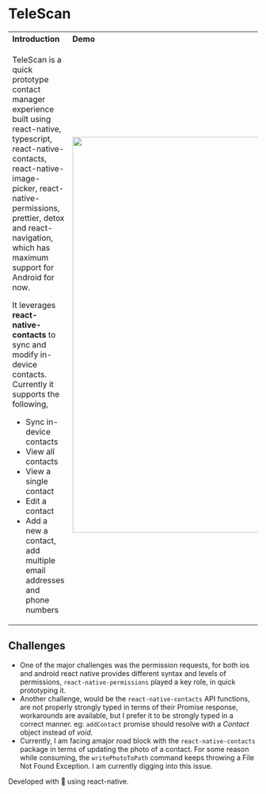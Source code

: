 # TeleScan


  <table border="0">
  <tr>
  <th  align="left">Introduction</th>
  <th  align="left">Demo</th>
  </tr>
  <tr>
  <td>
  
  TeleScan is a quick prototype contact manager experience built using react-native, typescript, react-native-contacts, react-native-image-picker, react-native-permissions, prettier, detox and react-navigation, which has maximum support for Android for now.
  
  It leverages <b>react-native-contacts</b> to sync and modify in-device contacts. Currently it supports the following, 
  <ul>
    <li>Sync in-device contacts</li>
    <li>View all contacts</li>
    <li>View a single contact</li>
    <li>Edit a contact</li>
    <li>Add a new a contact, add multiple email addresses and phone numbers</li>
  </ul>
  </td>
  
  <td>
  <img src="https://user-images.githubusercontent.com/13440061/129226225-c815e872-b44d-446a-a2ab-e39465ee45eb.gif" width="800" />
  </td>
</tr>
</table>


## Challenges

- One of the major challenges was the permission requests, for both ios and android react native provides different syntax and levels of permissions, `react-native-permissions` played a key role, in quick prototyping it. 
- Another challenge, would be the `react-native-contacts` API functions, are not properly strongly typed in terms of their Promise response, workarounds are available, but I prefer it to be strongly typed in a correct manner. eg: `addContact` promise should resolve with a *Contact* object instead of *void*.
- Currently, I am facing amajor road block with the `react-native-contacts` package in terms of updating the photo of a contact. For some reason while consuming, the `writePhotoToPath` command keeps throwing a File Not Found Exception. I am currently digging into this issue.

Developed with 💖 using react-native.
